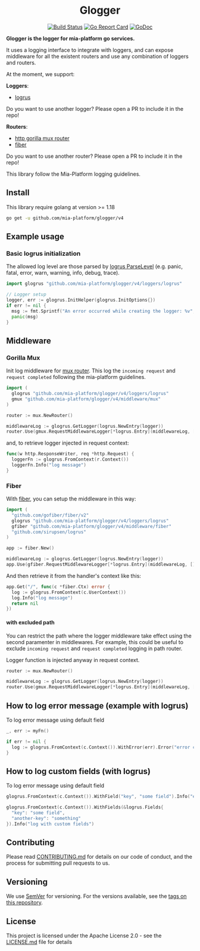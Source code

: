 <div align="center">

# Glogger

[![Build Status][github-actions-svg]][github-actions]
[![Go Report Card][go-report-card]][go-report-card-link]
[![GoDoc][godoc-svg]][godoc-link]

</div>

**Glogger is the logger for mia-platform go services.**

It uses a logging interface to integrate with loggers, and can expose middleware for all the existent routers
and use any combination of loggers and routers.

At the moment, we support:

**Loggers**:

- [logrus](https://github.com/sirupsen/logrus)

Do you want to use another logger? Please open a PR to include it in the repo!

**Routers**:

- [http gorilla mux router](https://github.com/gorilla/mux)
- [fiber](https://github.com/gofiber/fiber)

Do you want to use another router? Please open a PR to include it in the repo!

This library follow the Mia-Platform logging guidelines.

## Install

This library require golang at version >= 1.18

```sh
go get -u github.com/mia-platform/glogger/v4
```

## Example usage

### Basic logrus initialization

The allowed log level are those parsed by [logrus ParseLevel](https://godoc.org/github.com/sirupsen/logrus#ParseLevel) (e.g. panic, fatal, error, warn, warning, info, debug, trace).

```go
import glogrus "github.com/mia-platform/glogger/v4/loggers/logrus"

// Logger setup
logger, err := glogrus.InitHelper(glogrus.InitOptions{})
if err != nil {
  msg := fmt.Sprintf("An error occurred while creating the logger: %v", err)
  panic(msg)
}
```

## Middleware

### Gorilla Mux

Init log middleware for [mux router](https://github.com/gorilla/mux). This log the `incoming request` and `request completed` following the mia-platform guidelines.

```go
import (
  glogrus "github.com/mia-platform/glogger/v4/loggers/logrus"
  gmux "github.com/mia-platform/glogger/v4/middleware/mux"
)

router := mux.NewRouter()

middlewareLog := glogrus.GetLogger(logrus.NewEntry(logger))
router.Use(gmux.RequestMiddlewareLogger[*logrus.Entry](middlewareLog, []string{}))
```

and, to retrieve logger injected in request context:

```go
func(w http.ResponseWriter, req *http.Request) {
  loggerFn := glogrus.FromContext(r.Context())
  loggerFn.Info("log message")
}
```

### Fiber

With [fiber](https://github.com/gofiber/fiber), you can setup the middleware in this way:

```go
import (
  "github.com/gofiber/fiber/v2"
  glogrus "github.com/mia-platform/glogger/v4/loggers/logrus"
  gfiber "github.com/mia-platform/glogger/v4/middleware/fiber"
  "github.com/sirupsen/logrus"
)

app := fiber.New()

middlewareLog := glogrus.GetLogger(logrus.NewEntry(logger))
app.Use(gfiber.RequestMiddlewareLogger[*logrus.Entry](middlewareLog, []string{}))
```

And then retrieve it from the handler's context like this:

```go
app.Get("/", func(c *fiber.Ctx) error {
  log := glogrus.FromContext(c.UserContext())
  log.Info("log message")
  return nil
})
```

#### with excluded path

You can restrict the path where the logger middleware take effect using the second paramenter in middlewares. For example, this could be useful to exclude `incoming request` and `request completed` logging in path router.

Logger function is injected anyway in request context.

```go
router := mux.NewRouter()

middlewareLog := glogrus.GetLogger(logrus.NewEntry(logger))
router.Use(gmux.RequestMiddlewareLogger[*logrus.Entry](middlewareLog, []string{"/-/"}))

```

## How to log error message (example with logrus)

To log error message using default field

```go
_, err := myFn()

if err != nil {
  log := glogrus.FromContext(c.Context()).WithError(err).Error("error calling function")
}
```

## How to log custom fields (with logrus)

To log error message using default field

```go
glogrus.FromContext(c.Context()).WithField("key", "some field").Info("error calling function")

glogrus.FromContext(c.Context()).WithFields(&logrus.Fields{
  "key": "some field",
  "another-key": "something"
}).Info("log with custom fields")
```

## Contributing

Please read [CONTRIBUTING.md](CONTRIBUTING.md) for details on our code of conduct,
and the process for submitting pull requests to us.

## Versioning

We use [SemVer][semver] for versioning. For the versions available,
see the [tags on this repository](https://github.com/mia-platform/glogger/tags).

## License

This project is licensed under the Apache License 2.0 - see the [LICENSE.md](LICENSE.md)
file for details

[github-actions]: https://github.com/mia-platform/glogger/actions
[github-actions-svg]: https://github.com/mia-platform/glogger/workflows/Test%20and%20build/badge.svg
[godoc-svg]: https://godoc.org/github.com/mia-platform/glogger?status.svg
[godoc-link]: https://godoc.org/github.com/mia-platform/glogger
[go-report-card]: https://goreportcard.com/badge/github.com/mia-platform/glogger
[go-report-card-link]: https://goreportcard.com/report/github.com/mia-platform/glogger
[semver]: https://semver.org/
